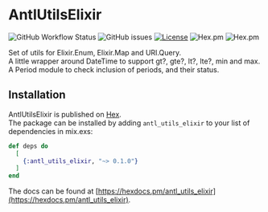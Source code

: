 # AntlUtilsElixir

![GitHub Workflow Status](https://img.shields.io/github/workflow/status/annatel/antl_utils_elixir/CI?cacheSeconds=3600&style=flat-square) ![GitHub issues](https://img.shields.io/github/issues-raw/annatel/antl_utils_elixir?style=flat-square&cacheSeconds=3600) [![License](https://img.shields.io/badge/license-MIT-brightgreen.svg?cacheSeconds=3600?style=flat-square)](http://opensource.org/licenses/MIT) ![Hex.pm](https://img.shields.io/hexpm/v/antl_utils_elixir?style=flat-square) ![Hex.pm](https://img.shields.io/hexpm/dt/antl_utils_elixir?style=flat-square)

Set of utils for Elixir.Enum, Elixir.Map and URI.Query.  
A little wrapper around DateTime to support gt?, gte?, lt?, lte?, min and max.  
A Period module to check inclusion of periods, and their status.  

## Installation

AntlUtilsElixir is published on [Hex](https://hex.pm/packages/antl_utils_elixir).  
The package can be installed by adding `antl_utils_elixir` to your list of dependencies in mix.exs:

```elixir
def deps do
  [
    {:antl_utils_elixir, "~> 0.1.0"}
  ]
end
```

The docs can be found at [https://hexdocs.pm/antl_utils_elixir](https://hexdocs.pm/antl_utils_elixir).